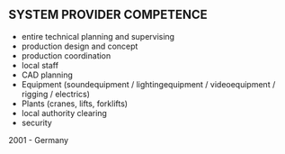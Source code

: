 ## SYSTEM PROVIDER COMPETENCE

+ entire technical planning and supervising
+ production design and concept
+ production coordination
+ local staff
+ CAD planning
+ Equipment (soundequipment / lightingequipment / videoequipment / rigging / electrics)
+ Plants (cranes, lifts, forklifts)
+ local authority clearing
+ security

2001 - Germany